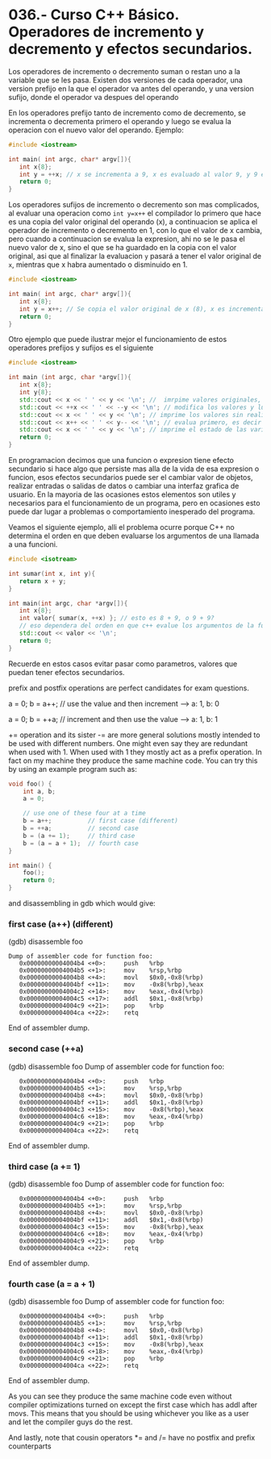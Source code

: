 036.- Curso C++ Básico. Operadores de incremento y decremento y efectos secundarios.
===

Los operadores de incremento o decremento suman o restan uno a la variable que
se les pasa. Existen dos versiones de cada operador, una version prefijo en la
que el operador va antes del operando, y una version sufijo, donde el operador
va despues del operando  

En los operadores prefijo tanto de incremento como de decremento, se incrementa
o decrementa primero el operando y luego se evalua la operacion con el nuevo
valor del operando.
Ejemplo:
```cpp
#include <iostream>

int main( int argc, char* argv[]){
   int x{8};
   int y = ++x; // x se incrementa a 9, x es evaluado al valor 9, y 9 es asignado a y 
   return 0;
}
```

Los operadores sufijos de incremento o decremento son mas complicados, al
evaluar una operacion como `int y=x++` el compilador lo primero    que hace es
una copia del valor original del operando (x), a continuacion se aplica el
operador de incremento o decremento en 1, con lo que el valor de x cambia, pero
cuando a continuacion se evalua la expresion, ahi no se le pasa el nuevo valor
de x, sino el que se ha guardado en la copia con el valor original, asi que al
finalizar la evaluacion `y` pasará a tener el valor original de `x`, mientras
que x habra aumentado o disminuido en 1.  

```cpp
#include <iostream>

int main( int argc, char* argv[]){
   int x{8};
   int y = x++; // Se copia el valor original de x (8), x es incrementado a 9, la copia del x original, 8 es asignada a y.
   return 0;
}
```

Otro ejemplo que puede ilustrar mejor el funcionamiento de estos operadores
prefijos y sufijos es el siguiente
```cpp
#include <iostream>

int main (int argc, char *argv[]){
   int x{8};
   int y{8};
   std::cout << x << ' ' << y << '\n'; //  imrpime valores originales, 8 8
   std::cout << ++x << ' ' << --y << '\n'; // modifica los valores y luego evalua, es decir imprime los valores `9` `7` ya modificados
   std::cout << x << ' ' << y << '\n'; // imprime los valores sin realizar ningun cambio, 9 y 7.
   std::cout << x++ << ' ' << y-- << '\n'; // evalua primero, es decir imprime 9 y 7 que son los valores originales y luego modifica a 10 6
   std::cout << x << ' ' << y << '\n'; // imprime el estado de las variables, 10 6
   return 0;
}
```

En programacion decimos que una funcion o expresion tiene efecto secundario si
hace algo que persiste mas alla de la vida de esa expresion o funcion, esos
efectos secundarios puede ser el cambiar valor de objetos, realizar entradas o
salidas de datos o cambiar una interfaz grafica de usuario. En la mayoria de
las ocasiones estos elementos son utiles y necesarios para el funcionamiento de
un programa, pero en ocasiones esto puede dar lugar a problemas o
comportamiento inesperado del programa.

Veamos el siguiente ejemplo, alli el problema ocurre porque C++ no determina el
orden en que deben evaluarse los argumentos de una llamada a una funcioni.
```cpp
#include <isotream>

int sumar(int x, int y){
   return x + y;
}

int main(int argc, char *argv[]){
   int x{8};
   int valor{ sumar(x, ++x) }; // esto es 8 + 9, o 9 + 9?
   // eso dependera del orden en que c++ evalue los argumentos de la funcion 
   std::cout << valor << '\n';
   return 0;      
}
```

Recuerde en estos casos evitar pasar como parametros, valores que puedan tener efectos secundarios.



prefix and postfix operations are perfect candidates for exam questions.

a = 0;
b = a++;  // use the value and then increment --> a: 1, b: 0

a = 0;
b = ++a;  // increment and then use the value --> a: 1, b: 1

+= operation and its sister -= are more general solutions mostly intended to be used with different numbers. One might even say they are redundant when used with 1. When used with 1 they mostly act as a prefix operation. In fact on my machine they produce the same machine code. You can try this by using an example program such as:
```cpp
void foo() {
    int a, b;
    a = 0;

    // use one of these four at a time
    b = a++;          // first case (different)
    b = ++a;          // second case
    b = (a += 1);     // third case
    b = (a = a + 1);  // fourth case
}

int main() {
    foo();
    return 0;
}
```

and disassembling in gdb which would give:
### first case (a++) (different)

(gdb) disassemble foo
```
Dump of assembler code for function foo:
   0x00000000004004b4 <+0>:     push   %rbp
   0x00000000004004b5 <+1>:     mov    %rsp,%rbp
   0x00000000004004b8 <+4>:     movl   $0x0,-0x8(%rbp)
   0x00000000004004bf <+11>:    mov    -0x8(%rbp),%eax
   0x00000000004004c2 <+14>:    mov    %eax,-0x4(%rbp)
   0x00000000004004c5 <+17>:    addl   $0x1,-0x8(%rbp)
   0x00000000004004c9 <+21>:    pop    %rbp
   0x00000000004004ca <+22>:    retq
```
End of assembler dump.

### second case (++a)

(gdb) disassemble foo
Dump of assembler code for function foo:
```
   0x00000000004004b4 <+0>:     push   %rbp
   0x00000000004004b5 <+1>:     mov    %rsp,%rbp
   0x00000000004004b8 <+4>:     movl   $0x0,-0x8(%rbp)
   0x00000000004004bf <+11>:    addl   $0x1,-0x8(%rbp)
   0x00000000004004c3 <+15>:    mov    -0x8(%rbp),%eax
   0x00000000004004c6 <+18>:    mov    %eax,-0x4(%rbp)
   0x00000000004004c9 <+21>:    pop    %rbp
   0x00000000004004ca <+22>:    retq   
```
End of assembler dump.

### third case (a += 1)

(gdb) disassemble foo
Dump of assembler code for function foo:
```
   0x00000000004004b4 <+0>:     push   %rbp
   0x00000000004004b5 <+1>:     mov    %rsp,%rbp
   0x00000000004004b8 <+4>:     movl   $0x0,-0x8(%rbp)
   0x00000000004004bf <+11>:    addl   $0x1,-0x8(%rbp)
   0x00000000004004c3 <+15>:    mov    -0x8(%rbp),%eax
   0x00000000004004c6 <+18>:    mov    %eax,-0x4(%rbp)
   0x00000000004004c9 <+21>:    pop    %rbp
   0x00000000004004ca <+22>:    retq   
```
End of assembler dump.

### fourth case (a = a + 1)

(gdb) disassemble foo
Dump of assembler code for function foo:
```
   0x00000000004004b4 <+0>:     push   %rbp
   0x00000000004004b5 <+1>:     mov    %rsp,%rbp
   0x00000000004004b8 <+4>:     movl   $0x0,-0x8(%rbp)
   0x00000000004004bf <+11>:    addl   $0x1,-0x8(%rbp)
   0x00000000004004c3 <+15>:    mov    -0x8(%rbp),%eax
   0x00000000004004c6 <+18>:    mov    %eax,-0x4(%rbp)
   0x00000000004004c9 <+21>:    pop    %rbp
   0x00000000004004ca <+22>:    retq   
```
End of assembler dump.

As you can see they produce the same machine code even without compiler optimizations turned on except the first case which has addl after movs. This means that you should be using whichever you like as a user and let the compiler guys do the rest.

And lastly, note that cousin operators *= and /= have no postfix and prefix counterparts
